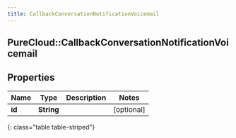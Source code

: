 ```yaml
---
title: CallbackConversationNotificationVoicemail
---
```

## PureCloud::CallbackConversationNotificationVoicemail

## Properties

|Name | Type | Description | Notes|
|------------ | ------------- | ------------- | -------------|
| **id** | **String** |  | [optional] |
{: class="table table-striped"}


